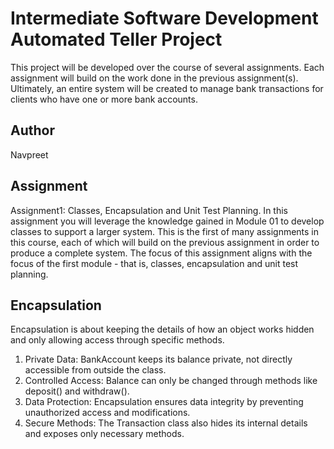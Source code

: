 # Intermediate Software Development Automated Teller Project
This project will be developed over the course of several assignments.  Each 
assignment will build on the work done in the previous assignment(s).  Ultimately, 
an entire system will be created to manage bank transactions for clients who 
have one or more bank accounts.

## Author
Navpreet

## Assignment
Assignment1: Classes, Encapsulation and Unit Test Planning.
In this assignment you will leverage the knowledge gained in Module 01 to develop classes to support a larger system. This is the first of many assignments in this course, each of which will build on the previous assignment in order to produce a complete system. The focus of this assignment aligns with the focus of the first module - that is, classes, encapsulation and unit test planning.

## Encapsulation
Encapsulation is about keeping the details of how an object works hidden and only allowing access through specific methods.

1. Private Data: BankAccount keeps its balance private, not directly accessible from outside the class.
2. Controlled Access: Balance can only be changed through methods like deposit() and withdraw().
3. Data Protection: Encapsulation ensures data integrity by preventing unauthorized access and modifications.
4. Secure Methods: The Transaction class also hides its internal details and exposes only necessary methods.
